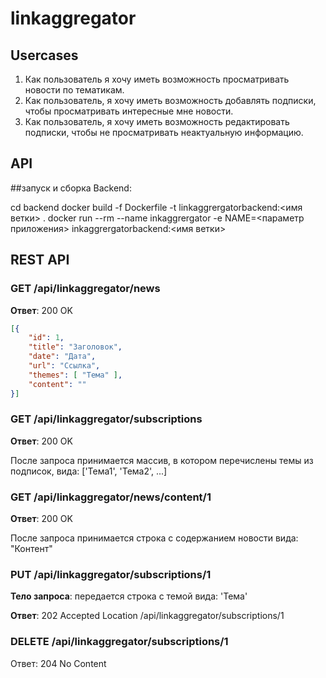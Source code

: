# linkaggregator

## Usercases

1. Как пользователь я хочу иметь возможность просматривать новости по тематикам.
1. Как пользователь, я хочу иметь возможность добавлять подписки, чтобы просматривать интересные мне новости.
1. Как пользователь, я хочу иметь возможность редактировать подписки, чтобы не просматривать неактуальную информацию.


## API

##запуск и сборка
Backend:

cd backend
docker build -f Dockerfile -t linkaggrergatorbackend:<имя ветки> .
docker run --rm --name inkaggrergator -e NAME=<параметр приложения> inkaggrergatorbackend:<имя ветки>

## REST API

### GET /api/linkaggregator/news

**Ответ**: 200 OK
```json
[{
    "id": 1, 
    "title": "Заголовок",
    "date": "Дата",
    "url": "Ссылка",
    "themes": [ "Тема" ],
    "content": ""
}]
```

### GET /api/linkaggregator/subscriptions

**Ответ**: 200 OK

После запроса принимается массив, в котором перечислены темы из подписок, вида: ['Тема1', 'Тема2', ...]


### GET /api/linkaggregator/news/content/1

**Ответ**: 200 OK

После запроса принимается строка с содержанием новости вида: "Контент"


### PUT /api/linkaggregator/subscriptions/1

**Тело запроса**: передается строка с темой вида: 'Тема'

**Ответ**: 202 Accepted Location /api/linkaggregator/subscriptions/1


### DELETE /api/linkaggregator/subscriptions/1

Ответ: 204 No Content


